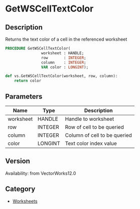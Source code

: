 # GetWSCellTextColor

## Description
Returns the text color of a cell in the referenced worksheet

```pascal
PROCEDURE GetWSCellTextColor(
				worksheet : HANDLE;
				row       : INTEGER;
				column    : INTEGER;
				VAR color : LONGINT);
```

```python
def vs.GetWSCellTextColor(worksheet, row, column):
    return color
```

## Parameters
|Name|Type|Description|
|---|---|---|
|worksheet|HANDLE|Handle to worksheet|
|row|INTEGER|Row of cell to be queried|
|column|INTEGER|Column of cell to be queried|
|color|LONGINT|Text color index value|

## Version
Availability: from VectorWorks12.0

## Category
* [Worksheets](../Categories/Worksheets.md)
